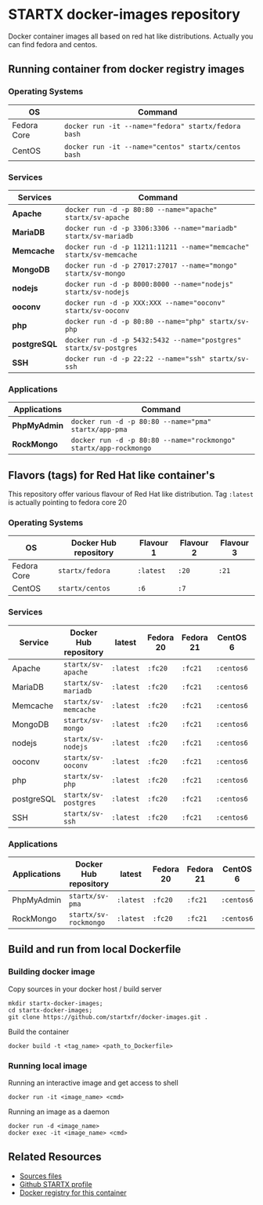 # STARTX docker-images repository

Docker container images all based on red hat like distributions. Actually you can find fedora and centos.

## Running container from docker registry images

### Operating Systems
| OS      | Command |
|---------|-----|
| Fedora Core | `docker run -it --name="fedora" startx/fedora bash` | 
| CentOS | `docker run -it --name="centos" startx/centos bash` |

### Services
| Services      | Command |
|---------|-----|
| **Apache** | `docker run -d -p 80:80 --name="apache" startx/sv-apache` | 
| **MariaDB** | `docker run -d -p 3306:3306 --name="mariadb" startx/sv-mariadb` | 
| **Memcache** | `docker run -d -p 11211:11211 --name="memcache" startx/sv-memcache` | 
| **MongoDB** | `docker run -d -p 27017:27017 --name="mongo" startx/sv-mongo` | 
| **nodejs** | `docker run -d -p 8000:8000 --name="nodejs" startx/sv-nodejs` | 
| **ooconv** | `docker run -d -p XXX:XXX --name="ooconv" startx/sv-ooconv` | 
| **php** | `docker run -d -p 80:80 --name="php" startx/sv-php` | 
| **postgreSQL** | `docker run -d -p 5432:5432 --name="postgres" startx/sv-postgres` | 
| **SSH** | `docker run -d -p 22:22 --name="ssh" startx/sv-ssh` | 

### Applications
| Applications      | Command |
|---------|-----|
| **PhpMyAdmin** | `docker run -d -p 80:80 --name="pma" startx/app-pma` | 
| **RockMongo** | `docker run -d -p 80:80 --name="rockmongo" startx/app-rockmongo` | 

## Flavors (tags) for Red Hat like container's

This repository offer various flavour of Red Hat like distribution. Tag `:latest` is actually pointing to fedora core 20

### Operating Systems
| OS      | Docker Hub repository | Flavour 1 | Flavour 2 | Flavour 3 |
|---------|-----------------------|---------|-------|-------|
| Fedora Core | `startx/fedora` | `:latest` | `:20` | `:21` | 
| CentOS | `startx/centos` | `:6` | `:7` |  |

### Services
| Service | Docker Hub repository | latest | Fedora 20 | Fedora 21 | CentOS 6 | CentOS 7 |
|---------|-----------------------|---------|-------|-------|----------|----------|
| Apache | `startx/sv-apache` | `:latest` | `:fc20` | `:fc21` | `:centos6` | `:centos7` |
| MariaDB | `startx/sv-mariadb` | `:latest` | `:fc20` | `:fc21` | `:centos6` | `:centos7` |
| Memcache | `startx/sv-memcache` | `:latest` | `:fc20` | `:fc21` | `:centos6` | `:centos7` |
| MongoDB | `startx/sv-mongo` | `:latest` | `:fc20` | `:fc21` | `:centos6` | `:centos7` |
| nodejs | `startx/sv-nodejs` | `:latest` | `:fc20` | `:fc21` | `:centos6` | `:centos7` |
| ooconv | `startx/sv-ooconv` | `:latest` | `:fc20` | `:fc21` | `:centos6` | `:centos7` |
| php | `startx/sv-php` | `:latest` | `:fc20` | `:fc21` | `:centos6` | `:centos7` |
| postgreSQL | `startx/sv-postgres` | `:latest` | `:fc20` | `:fc21` | `:centos6` | `:centos7` |
| SSH | `startx/sv-ssh` | `:latest` | `:fc20` | `:fc21` | `:centos6` | `:centos7` |

### Applications
| Applications | Docker Hub repository | latest | Fedora 20 | Fedora 21 | CentOS 6 | CentOS 7 |
|---------|-----------------------|---------|-------|-------|----------|----------|
| PhpMyAdmin | `startx/sv-pma` | `:latest` | `:fc20` | `:fc21` | `:centos6` | `:centos7` |
| RockMongo | `startx/sv-rockmongo` | `:latest` | `:fc20` | `:fc21` | `:centos6` | `:centos7` |


## Build and run from local Dockerfile
### Building docker image
Copy sources in your docker host / build server

	mkdir startx-docker-images; 
	cd startx-docker-images;
	git clone https://github.com/startxfr/docker-images.git .

Build the container

	docker build -t <tag_name> <path_to_Dockerfile>

### Running local image
Running an interactive image and get access to shell

	docker run -it <image_name> <cmd>

Running an image as a daemon

	docker run -d <image_name>
	docker exec -it <image_name> <cmd>

## Related Resources
* [Sources files](https://github.com/startxfr/docker-images/tree/master/)
* [Github STARTX profile](https://github.com/startxfr/docker-images)
* [Docker registry for this container](https://registry.hub.docker.com/u/startx/fedora/)